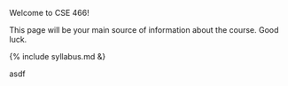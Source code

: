Welcome to CSE 466!

This page will be your main source of information about the course.
Good luck.

{% include syllabus.md &}

asdf
